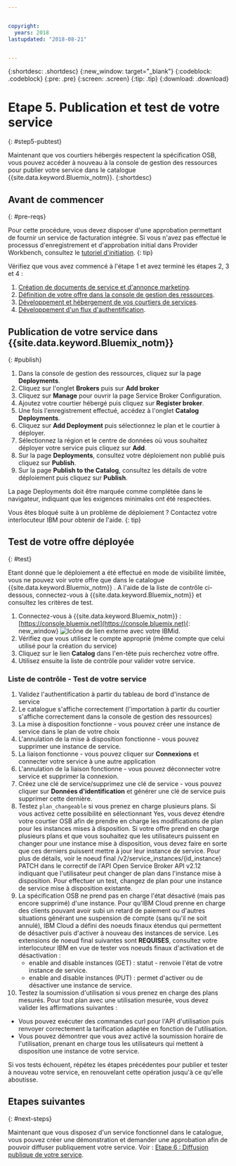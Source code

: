 ```yaml
---


copyright:
  years: 2018
lastupdated: "2018-08-21"


---
```


{:shortdesc: .shortdesc}
{:new_window: target="_blank"}
{:codeblock: .codeblock}
{:pre: .pre}
{:screen: .screen}
{:tip: .tip}
{:download: .download}

# Etape 5. Publication et test de votre service
{: #step5-pubtest}

Maintenant que vos courtiers hébergés respectent la spécification OSB, vous pouvez accéder à nouveau à la console de gestion des ressources pour publier votre service dans le catalogue {{site.data.keyword.Bluemix_notm}}. 
{:shortdesc}

## Avant de commencer
{: #pre-reqs}

Pour cette procédure, vous devez disposer d'une approbation permettant de fournir un service de facturation intégrée. Si vous n'avez pas effectué le processus d'enregistrement et d'approbation initial dans Provider Workbench, consultez le [tutoriel d'initiation](/docs/third-party/index.md).
{: tip}

Vérifiez que vous avez commencé à l'étape 1 et avez terminé les étapes 2, 3 et 4 :
1. [Création de documents de service et d'annonce marketing](/docs/third-party/cis1-docs-marketing.html).
2. [Définition de votre offre dans la console de gestion des ressources](/docs/third-party/cis2-rmc-define.html).
3. [Développement et hébergement de vos courtiers de services](/docs/third-party/cis3-broker.html).
3. [Développement d'un flux d'authentification](/docs/third-party/cis5-iam.html).

## Publication de votre service dans {{site.data.keyword.Bluemix_notm}}
{: #publish}

1. Dans la console de gestion des ressources, cliquez sur la page **Deployments**.
2. Cliquez sur l'onglet **Brokers** puis sur **Add broker**
3. Cliquez sur **Manage** pour ouvrir la page Service Broker Configuration.
4. Ajoutez votre courtier hébergé puis cliquez sur **Register broker**.
5. Une fois l'enregistrement effectué, accédez à l'onglet **Catalog Deployments**.
6. Cliquez sur **Add Deployment** puis sélectionnez le plan et le courtier à déployer.
7. Sélectionnez la région et le centre de données où vous souhaitez déployer votre service puis cliquez sur **Add**.
8. Sur la page **Deployments**, consultez votre déploiement non publié puis cliquez sur **Publish**.
9. Sur la page **Publish to the Catalog**, consultez les détails de votre déploiement puis cliquez sur **Publish**.

La page Deployments doit être marquée comme complétée dans le navigateur, indiquant que les exigences minimales ont été respectées.

Vous êtes bloqué suite à un problème de déploiement ? Contactez votre interlocuteur IBM pour obtenir de l'aide.
{: tip}

## Test de votre offre déployée 
{: #test}

Etant donné que le déploiement a été effectué en mode de visibilité limitée, vous ne pouvez voir votre offre que dans le catalogue {{site.data.keyword.Bluemix_notm}} . A l'aide de la liste de contrôle ci-dessous, connectez-vous à {{site.data.keyword.Bluemix_notm}} et consultez les critères de test.

1. Connectez-vous à {{site.data.keyword.Bluemix_notm}} : [https://console.bluemix.net](https://console.bluemix.net){: new_window} ![Icône de lien externe](../icons/launch-glyph.svg "Icône de lien externe") avec votre IBMid.
2. Vérifiez que vous utilisez le compte approprié (même compte que celui utilisé pour la création du service)
3. Cliquez sur le lien **Catalog** dans l'en-tête puis recherchez votre offre.
4. Utilisez ensuite la liste de contrôle pour valider votre service.

### Liste de contrôle - Test de votre service
1. Validez l'authentification à partir du tableau de bord d'instance de service
2. Le catalogue s'affiche correctement (l'importation à partir du courtier s'affiche correctement dans la console de gestion des ressources)
3. La mise à disposition fonctionne - vous pouvez créer une instance de service dans le plan de votre choix
4. L'annulation de la mise à disposition fonctionne - vous pouvez supprimer une instance de service.
5. La liaison fonctionne - vous pouvez cliquer sur **Connexions** et connecter votre service à une autre application
6. L'annulation de la liaison fonctionne - vous pouvez déconnecter votre service et supprimer la connexion.
7. Créez une clé de service/supprimez une clé de service - vous pouvez cliquer sur **Données d'identification** et générer une clé de service puis supprimer cette dernière.
8. Testez `plan_changeable` si vous prenez en charge plusieurs plans. Si vous activez cette possibilité en sélectionnant Yes, vous devez étendre votre courtier OSB afin de prendre en charge les modifications de plan pour les instances mises à disposition. Si votre offre prend en charge plusieurs plans et que vous souhaitez que les utilisateurs puissent en changer pour une instance mise à disposition, vous devez faire en sorte que ces derniers puissent mettre à jour leur instance de service. Pour plus de détails, voir le noeud final /v2/service_instances/{id_instance} PATCH dans le correctif de l'API Open Service Broker API v2.12 indiquant que l'utilisateur peut changer de plan dans l'instance mise à disposition. Pour effectuer un test, changez de plan pour une instance de service mise à disposition existante.
9. La spécification OSB ne prend pas en charge l'état désactivé (mais pas encore supprimé) d'une instance. Pour qu'IBM Cloud prenne en charge des clients pouvant avoir subi un retard de paiement ou d'autres situations générant une suspension de compte (sans qu'il ne soit annulé), IBM Cloud a défini des noeuds finaux étendus qui permettent de désactiver puis d'activer à nouveau des instances de service. Les extensions de noeud final suivantes sont **REQUISES**, consultez votre interlocuteur IBM en vue de tester vos noeuds finaux d'activation et de désactivation :
   - enable and disable instances (GET) : statut - renvoie l'état de votre instance de service.
   - enable and disable instances (PUT) : permet d'activer ou de désactiver une instance de service.
10. Testez la soumission d'utilisation si vous prenez en charge des plans mesurés. Pour tout plan avec une utilisation mesurée, vous devez valider les affirmations suivantes :
   - Vous pouvez exécuter des commandes curl pour l'API d'utilisation puis renvoyer correctement la tarification adaptée en fonction de l'utilisation.
   - Vous pouvez démontrer que vous avez activé la soumission horaire de l'utilisation, prenant en charge tous les utilisateurs qui mettent à disposition une instance de votre service.

Si vos tests échouent, répétez les étapes précédentes pour publier et tester à nouveau votre service, en renouvelant cette opération jusqu'à ce qu'elle aboutisse.


## Etapes suivantes
{: #next-steps}

Maintenant que vous disposez d'un service fonctionnel dans le catalogue, vous pouvez créer une démonstration et demander une approbation afin de pouvoir diffuser publiquement votre service. Voir : [Etape 6 : Diffusion publique de votre service](/docs/third-party/cis6-ga.html).
